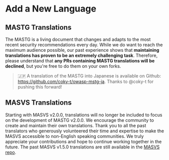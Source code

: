 # Add a New Language

## MASTG Translations

The MASTG is a living document that changes and adapts to the most recent security recommendations every day. While we do want to reach the maximum audience possible, our past experience shows that **maintaining translations has proven to be an extremely challenging task**. Therefore, please understand that **any PRs containing MASTG translations will be declined**, but you're free to do them on your own forks.

> 🇯🇵 A translation of the MASTG into Japanese is available on Github: <https://github.com/coky-t/owasp-mstg-ja>. Thanks to @coky-t for pushing this forward!

## MASVS Translations

Starting with MASVS v2.0.0, translations will no longer be included to focus on the development of MASTG v2.0.0. We encourage the community to create and maintain their own translations. Thank you to all the past translators who generously volunteered their time and expertise to make the MASVS accessible to non-English speaking communities. We truly appreciate your contributions and hope to continue working together in the future. The past MASVS v1.5.0 translations are still available in the [MASVS repo](https://github.com/OWASP/owasp-masvs/releases/tag/v1.5.0).
